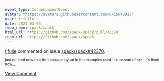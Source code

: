 ```yaml
---
event_type: IssueCommentEvent
avatar: "https://avatars.githubusercontent.com/u/1564391?"
user: tjfulle
date: 2024-03-05
repo_name: spack/spack
html_url: https://github.com/spack/spack/pull/42370
repo_url: https://github.com/spack/spack
---
```


<a href='https://github.com/tjfulle' target='_blank'>tjfulle</a> commented on issue <a href='https://github.com/spack/spack/pull/42370' target='_blank'>spack/spack#42370</a>.

<small>just noticed now that the package layout in the examples used `lib` instead of `src`.  It's fixed now....</small>

<a href='https://github.com/spack/spack/pull/42370' target='_blank'>View Comment</a>